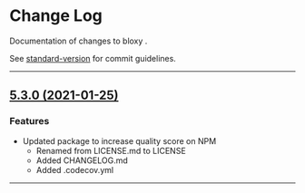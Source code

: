 # Change Log

Documentation of changes to bloxy   .

See [standard-version](https://github.com/conventional-changelog/standard-version) for commit guidelines.

----

## [5.3.0 (2021-01-25)](https://npmjs.com/package/bloxy/v/5.3.0)

### Features
* Updated package to increase quality score on NPM
  * Renamed from LICENSE.md to LICENSE
  * Added CHANGELOG.md
  * Added .codecov.yml
    

----

